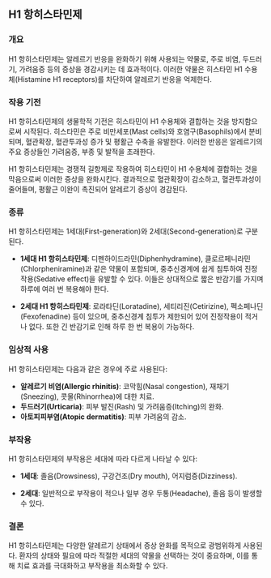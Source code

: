 

## H1 항히스타민제

### 개요
H1 항히스타민제는 알레르기 반응을 완화하기 위해 사용되는 약물로, 주로 비염, 두드러기, 가려움증 등의 증상을 경감시키는 데 효과적이다. 이러한 약물은 히스타민 H1 수용체(Histamine H1 receptors)를 차단하여 알레르기 반응을 억제한다.

### 작용 기전
H1 항히스타민제의 생물학적 기전은 히스타민이 H1 수용체와 결합하는 것을 방지함으로써 시작된다. 히스타민은 주로 비만세포(Mast cells)와 호염구(Basophils)에서 분비되며, 혈관확장, 혈관투과성 증가 및 평활근 수축을 유발한다. 이러한 반응은 알레르기의 주요 증상들인 가려움증, 부종 및 발적을 초래한다.

H1 항히스타민제는 경쟁적 길항제로 작용하여 히스타민이 H1 수용체에 결합하는 것을 막음으로써 이러한 증상을 완화시킨다. 결과적으로 혈관확장이 감소하고, 혈관투과성이 줄어들며, 평활근 이완이 촉진되어 알레르기 증상이 경감된다.

### 종류
H1 항히스타민제는 1세대(First-generation)와 2세대(Second-generation)로 구분된다.

- **1세대 H1 항히스타민제**: 디펜하이드라민(Diphenhydramine), 클로르페니라민(Chlorpheniramine)과 같은 약물이 포함되며, 중추신경계에 쉽게 침투하여 진정작용(Sedative effect)을 유발할 수 있다. 이들은 상대적으로 짧은 반감기를 가지며 하루에 여러 번 복용해야 한다.
  
- **2세대 H1 항히스타민제**: 로라타딘(Loratadine), 세티리진(Cetirizine), 펙소페나딘(Fexofenadine) 등이 있으며, 중추신경계 침투가 제한되어 있어 진정작용이 적거나 없다. 또한 긴 반감기로 인해 하루 한 번 복용이 가능하다.

### 임상적 사용
H1 항히스타민제는 다음과 같은 경우에 주로 사용된다:

- **알레르기 비염(Allergic rhinitis)**: 코막힘(Nasal congestion), 재채기(Sneezing), 콧물(Rhinorrhea)에 대한 치료.
- **두드러기(Urticaria)**: 피부 발진(Rash) 및 가려움증(Itching)의 완화.
- **아토피피부염(Atopic dermatitis)**: 피부 가려움의 감소.
  
### 부작용
H1 항히스타민제의 부작용은 세대에 따라 다르게 나타날 수 있다:

- **1세대**: 졸음(Drowsiness), 구강건조(Dry mouth), 어지럼증(Dizziness).
  
- **2세대**: 일반적으로 부작용이 적으나 일부 경우 두통(Headache), 졸음 등이 발생할 수 있다.

### 결론
H1 항히스타민제는 다양한 알레르기 상태에서 증상 완화를 목적으로 광범위하게 사용된다. 환자의 상태와 필요에 따라 적절한 세대의 약물을 선택하는 것이 중요하며, 이를 통해 치료 효과를 극대화하고 부작용을 최소화할 수 있다.